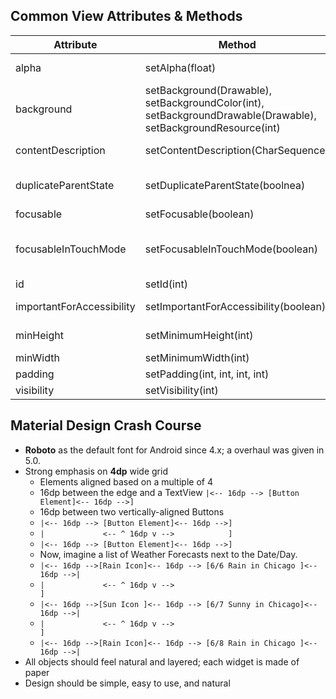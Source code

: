 
## Common View Attributes & Methods

Attribute | Method                | Description
----------|-----------------------|---------------------------------------------------------------
alpha     | setAlpha(float)       | Defines alpha level of the view (0, transparent to 1, opaque)
background| setBackground(Drawable), setBackgroundColor(int), setBackgroundDrawable(Drawable), setBackgroundResource(int) | Set the desired resource for background
contentDescription  | setContentDescription(CharSequence) | Sets text used to briefly describe a view for accessibility users
duplicateParentState  | setDuplicateParentState(boolnea)  | Setting to true has the view get current state (pressed, focused, etc) from the parent element
focusable | setFocusable(boolean) | Makes view focusable; default is false
focusableInTouchMode  | setFocusableInTouchMode(boolean)  | Sets the view to be focusable while the app is in "touch mode" (http://android-developers.blogspot.com/2008/12/touch-mode.html)
id        | setId(int)            | Defines the id for the view
importantForAccessibility | setImportantForAccessibility(boolean) | Triggers accessibility events and can be queried by accesbility devices.
minHeight | setMinimumHeight(int) | Defines the min height the view will take up
minWidth  | setMinimumWidth(int)  | Defines the min width the view will take up
padding   | setPadding(int, int, int, int)  | Defines the padding of the view
visibility  | setVisibility(int)  | Sets if a view is visible, invisible, or gone

## Material Design Crash Course

- **Roboto** as the default font for Android since 4.x; a overhaul was given in 5.0.
- Strong emphasis on **4dp** wide grid
  - Elements aligned based on a multiple of 4
  - 16dp between the edge and a TextView `|<-- 16dp --> [Button Element]<-- 16dp -->]`
  - 16dp between two vertically-aligned Buttons 
  - `|<-- 16dp --> [Button Element]<-- 16dp -->]`
  - `|             <-- ^ 16dp v -->            ]`
  - `|<-- 16dp --> [Button Element]<-- 16dp -->]`
  - Now, imagine a list of Weather Forecasts next to the Date/Day.
  - `|<-- 16dp -->[Rain Icon]<-- 16dp --> [6/6 Rain in Chicago ]<-- 16dp -->|`
  - `|             <-- ^ 16dp v -->                                         ]`
  - `|<-- 16dp -->[Sun Icon ]<-- 16dp --> [6/7 Sunny in Chicago]<-- 16dp -->|`
  - `|             <-- ^ 16dp v -->                                         ]`
  - `|<-- 16dp -->[Rain Icon]<-- 16dp --> [6/8 Rain in Chicago ]<-- 16dp -->|`
- All objects should feel natural and layered; each widget is made of paper
- Design should be simple, easy to use, and natural
